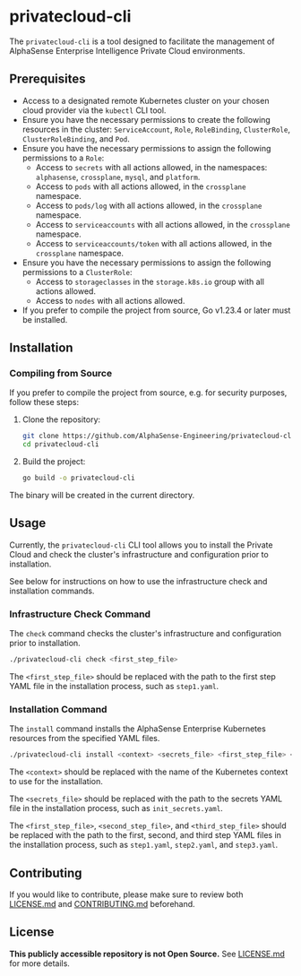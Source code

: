 # privatecloud-cli

The `privatecloud-cli` is a tool designed to facilitate the management of AlphaSense Enterprise Intelligence Private Cloud environments.

## Prerequisites

- Access to a designated remote Kubernetes cluster on your chosen cloud provider via the `kubectl` CLI tool.
- Ensure you have the necessary permissions to create the following resources in the cluster:
  `ServiceAccount`, `Role`, `RoleBinding`, `ClusterRole`, `ClusterRoleBinding`, and `Pod`.
- Ensure you have the necessary permissions to assign the following permissions to a `Role`:
  - Access to `secrets` with all actions allowed, in the namespaces: `alphasense`, `crossplane`, `mysql`, and `platform`.
  - Access to `pods` with all actions allowed, in the `crossplane` namespace.
  - Access to `pods/log` with all actions allowed, in the `crossplane` namespace.
  - Access to `serviceaccounts` with all actions allowed, in the `crossplane` namespace.
  - Access to `serviceaccounts/token` with all actions allowed, in the `crossplane` namespace.
- Ensure you have the necessary permissions to assign the following permissions to a `ClusterRole`:
  - Access to `storageclasses` in the `storage.k8s.io` group with all actions allowed.
  - Access to `nodes` with all actions allowed.
- If you prefer to compile the project from source, Go v1.23.4 or later must be installed.

## Installation

<!-- ### Pre-compiled Binaries -->

### Compiling from Source

If you prefer to compile the project from source, e.g. for security purposes, follow these steps:

1. Clone the repository:

    ```bash
    git clone https://github.com/AlphaSense-Engineering/privatecloud-cli.git
    cd privatecloud-cli
    ```

2. Build the project:

    ```bash
    go build -o privatecloud-cli
    ```

The binary will be created in the current directory.

## Usage

Currently, the `privatecloud-cli` CLI tool allows you to install the Private Cloud and check the cluster's infrastructure and configuration prior to installation.

See below for instructions on how to use the infrastructure check and installation commands.

### Infrastructure Check Command

The `check` command checks the cluster's infrastructure and configuration prior to installation.

```bash
./privatecloud-cli check <first_step_file>
```

The `<first_step_file>` should be replaced with the path to the first step YAML file in the installation process, such as `step1.yaml`.

### Installation Command

The `install` command installs the AlphaSense Enterprise Kubernetes resources from the specified YAML files.

```bash
./privatecloud-cli install <context> <secrets_file> <first_step_file> <second_step_file> <third_step_file>
```

The `<context>` should be replaced with the name of the Kubernetes context to use for the installation.

The `<secrets_file>` should be replaced with the path to the secrets YAML file in the installation process, such as `init_secrets.yaml`.

The `<first_step_file>`, `<second_step_file>`, and `<third_step_file>` should be replaced with the path to the first, second, and third step YAML files in the
installation process, such as `step1.yaml`, `step2.yaml`, and `step3.yaml`.

## Contributing

If you would like to contribute, please make sure to review both
[LICENSE.md](https://github.com/AlphaSense-Engineering/privatecloud-cli/blob/main/LICENSE.md) and
[CONTRIBUTING.md](https://github.com/AlphaSense-Engineering/privatecloud-cli/blob/main/CONTRIBUTING.md) beforehand.

## License

**This publicly accessible repository is not Open Source.** See [LICENSE.md](https://github.com/AlphaSense-Engineering/privatecloud-cli/blob/main/LICENSE.md)
for more details.
